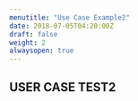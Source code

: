 ```yaml
---
menutitle: "Use Case Example2"
date: 2018-07-05T04:20:00Z
draft: false
weight: 2
alwaysopen: true
---
```


## USER CASE TEST2
